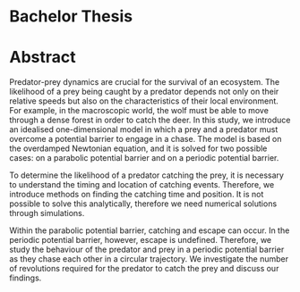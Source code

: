 # Bachelor Thesis

# Abstract
Predator-prey dynamics are crucial for the survival of an ecosystem. The likelihood of a prey being caught by a predator depends not only on their relative speeds but also on the characteristics of their local environment. For example, in the macroscopic world, the wolf must be able to move through a dense forest in order to catch the deer. In this study, we introduce an idealised one-dimensional model in which a prey and a predator must overcome a potential barrier to engage in a chase. The model is based on the overdamped Newtonian equation, and it is solved for two possible cases: on a parabolic potential barrier and on a periodic potential barrier. 

To determine the likelihood of a predator catching the prey, it is necessary to understand the timing and location of catching events. Therefore, we introduce methods on finding the catching time and position. It is not possible to solve this analytically, therefore we need numerical solutions through simulations.

Within the parabolic potential barrier, catching and escape can occur. In the periodic potential barrier, however, escape is undefined. Therefore, we study the behaviour of the predator and prey in a periodic potential barrier as they chase each other in a circular trajectory. We investigate the number of revolutions required for the predator to catch the prey and discuss our findings.
 
